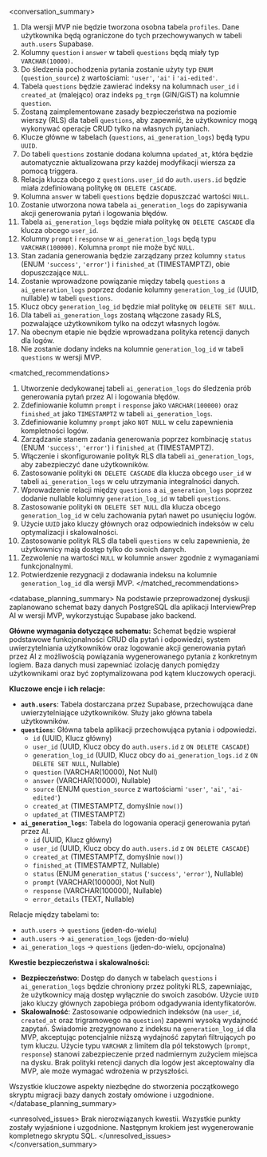 <conversation_summary>
<decisions>

1.  Dla wersji MVP nie będzie tworzona osobna tabela `profiles`. Dane użytkownika będą ograniczone do tych przechowywanych w tabeli `auth.users` Supabase.
2.  Kolumny `question` i `answer` w tabeli `questions` będą miały typ `VARCHAR(10000)`.
3.  Do śledzenia pochodzenia pytania zostanie użyty typ `ENUM` (`question_source`) z wartościami: `'user'`, `'ai'` i `'ai-edited'`.
4.  Tabela `questions` będzie zawierać indeksy na kolumnach `user_id` i `created_at` (malejąco) oraz indeks `pg_trgm` (GIN/GiST) na kolumnie `question`.
5.  Zostaną zaimplementowane zasady bezpieczeństwa na poziomie wierszy (RLS) dla tabeli `questions`, aby zapewnić, że użytkownicy mogą wykonywać operacje CRUD tylko na własnych pytaniach.
6.  Klucze główne w tabelach (`questions`, `ai_generation_logs`) będą typu `UUID`.
7.  Do tabeli `questions` zostanie dodana kolumna `updated_at`, która będzie automatycznie aktualizowana przy każdej modyfikacji wiersza za pomocą triggera.
8.  Relacja klucza obcego z `questions.user_id` do `auth.users.id` będzie miała zdefiniowaną politykę `ON DELETE CASCADE`.
9.  Kolumna `answer` w tabeli `questions` będzie dopuszczać wartości `NULL`.
10. Zostanie utworzona nowa tabela `ai_generation_logs` do zapisywania akcji generowania pytań i logowania błędów.
11. Tabela `ai_generation_logs` będzie miała politykę `ON DELETE CASCADE` dla klucza obcego `user_id`.
12. Kolumny `prompt` i `response` w `ai_generation_logs` będą typu `VARCHAR(100000)`. Kolumna `prompt` nie może być `NULL`.
13. Stan zadania generowania będzie zarządzany przez kolumny `status` (ENUM `'success'`, `'error'`) i `finished_at` (TIMESTAMPTZ), obie dopuszczające `NULL`.
14. Zostanie wprowadzone powiązanie między tabelą `questions` a `ai_generation_logs` poprzez dodanie kolumny `generation_log_id` (UUID, nullable) w tabeli `questions`.
15. Klucz obcy `generation_log_id` będzie miał politykę `ON DELETE SET NULL`.
16. Dla tabeli `ai_generation_logs` zostaną włączone zasady RLS, pozwalające użytkownikom tylko na odczyt własnych logów.
17. Na obecnym etapie nie będzie wprowadzana polityka retencji danych dla logów.
18. Nie zostanie dodany indeks na kolumnie `generation_log_id` w tabeli `questions` w wersji MVP.
    </decisions>

<matched_recommendations>

1.  Utworzenie dedykowanej tabeli `ai_generation_logs` do śledzenia prób generowania pytań przez AI i logowania błędów.
2.  Zdefiniowanie kolumn `prompt` i `response` jako `VARCHAR(100000)` oraz `finished_at` jako `TIMESTAMPTZ` w tabeli `ai_generation_logs`.
3.  Zdefiniowanie kolumny `prompt` jako `NOT NULL` w celu zapewnienia kompletności logów.
4.  Zarządzanie stanem zadania generowania poprzez kombinację `status` (ENUM `'success'`, `'error'`) i `finished_at` (TIMESTAMPTZ).
5.  Włączenie i skonfigurowanie polityk RLS dla tabeli `ai_generation_logs`, aby zabezpieczyć dane użytkowników.
6.  Zastosowanie polityki `ON DELETE CASCADE` dla klucza obcego `user_id` w tabeli `ai_generation_logs` w celu utrzymania integralności danych.
7.  Wprowadzenie relacji między `questions` a `ai_generation_logs` poprzez dodanie nullable kolumny `generation_log_id` w tabeli `questions`.
8.  Zastosowanie polityki `ON DELETE SET NULL` dla klucza obcego `generation_log_id` w celu zachowania pytań nawet po usunięciu logów.
9.  Użycie `UUID` jako kluczy głównych oraz odpowiednich indeksów w celu optymalizacji i skalowalności.
10. Zastosowanie polityk RLS dla tabeli `questions` w celu zapewnienia, że użytkownicy mają dostęp tylko do swoich danych.
11. Zezwolenie na wartości `NULL` w kolumnie `answer` zgodnie z wymaganiami funkcjonalnymi.
12. Potwierdzenie rezygnacji z dodawania indeksu na kolumnie `generation_log_id` dla wersji MVP.
    </matched_recommendations>

<database_planning_summary>
Na podstawie przeprowadzonej dyskusji zaplanowano schemat bazy danych PostgreSQL dla aplikacji InterviewPrep AI w wersji MVP, wykorzystując Supabase jako backend.

**Główne wymagania dotyczące schematu:**
Schemat będzie wspierał podstawowe funkcjonalności CRUD dla pytań i odpowiedzi, system uwierzytelniania użytkowników oraz logowanie akcji generowania pytań przez AI z możliwością powiązania wygenerowanego pytania z konkretnym logiem. Baza danych musi zapewniać izolację danych pomiędzy użytkownikami oraz być zoptymalizowana pod kątem kluczowych operacji.

**Kluczowe encje i ich relacje:**

- **`auth.users`**: Tabela dostarczana przez Supabase, przechowująca dane uwierzytelniające użytkowników. Służy jako główna tabela użytkowników.
- **`questions`**: Główna tabela aplikacji przechowująca pytania i odpowiedzi.
  - `id` (UUID, Klucz główny)
  - `user_id` (UUID, Klucz obcy do `auth.users.id` z `ON DELETE CASCADE`)
  - `generation_log_id` (UUID, Klucz obcy do `ai_generation_logs.id` z `ON DELETE SET NULL`, Nullable)
  - `question` (VARCHAR(10000), Not Null)
  - `answer` (VARCHAR(10000), Nullable)
  - `source` (ENUM `question_source` z wartościami `'user'`, `'ai'`, `'ai-edited'`)
  - `created_at` (TIMESTAMPTZ, domyślnie `now()`)
  - `updated_at` (TIMESTAMPTZ)
- **`ai_generation_logs`**: Tabela do logowania operacji generowania pytań przez AI.
  - `id` (UUID, Klucz główny)
  - `user_id` (UUID, Klucz obcy do `auth.users.id` z `ON DELETE CASCADE`)
  - `created_at` (TIMESTAMPTZ, domyślnie `now()`)
  - `finished_at` (TIMESTAMPTZ, Nullable)
  - `status` (ENUM `generation_status` (`'success'`, `'error'`), Nullable)
  - `prompt` (VARCHAR(100000), Not Null)
  - `response` (VARCHAR(100000), Nullable)
  - `error_details` (TEXT, Nullable)

Relacje między tabelami to:

- `auth.users` -> `questions` (jeden-do-wielu)
- `auth.users` -> `ai_generation_logs` (jeden-do-wielu)
- `ai_generation_logs` -> `questions` (jeden-do-wielu, opcjonalna)

**Kwestie bezpieczeństwa i skalowalności:**

- **Bezpieczeństwo**: Dostęp do danych w tabelach `questions` i `ai_generation_logs` będzie chroniony przez polityki RLS, zapewniając, że użytkownicy mają dostęp wyłącznie do swoich zasobów. Użycie `UUID` jako kluczy głównych zapobiega próbom odgadywania identyfikatorów.
- **Skalowalność**: Zastosowanie odpowiednich indeksów (na `user_id`, `created_at` oraz trigramowego na `question`) zapewni wysoką wydajność zapytań. Świadomie zrezygnowano z indeksu na `generation_log_id` dla MVP, akceptując potencjalnie niższą wydajność zapytań filtrujących po tym kluczu. Użycie typu `VARCHAR` z limitem dla pól tekstowych (`prompt`, `response`) stanowi zabezpieczenie przed nadmiernym zużyciem miejsca na dysku. Brak polityki retencji danych dla logów jest akceptowalny dla MVP, ale może wymagać wdrożenia w przyszłości.

Wszystkie kluczowe aspekty niezbędne do stworzenia początkowego skryptu migracji bazy danych zostały omówione i uzgodnione.
</database_planning_summary>

<unresolved_issues>
Brak nierozwiązanych kwestii. Wszystkie punkty zostały wyjaśnione i uzgodnione. Następnym krokiem jest wygenerowanie kompletnego skryptu SQL.
</unresolved_issues>
</conversation_summary>
